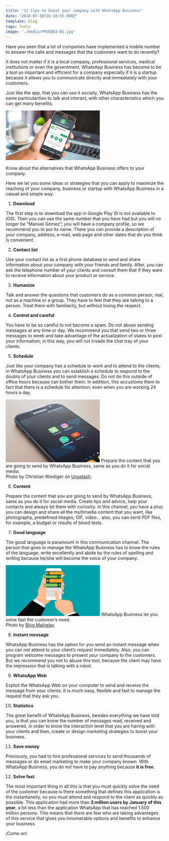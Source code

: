 ```yaml
---
title: "12 tips to boost your company with WhatsApp Business"
date: "2018-07-30T16:18:55.000Z"
template: blog
tags: Tools
image: "./media/PRUEBA3-01.jpg"
---
```


Have you seen that a lot of companies have implemented a mobile number to answer the calls and messages that the customers want to do recently? 

It does not matter if it is a local company, professional services, medical institutions or even the government, WhatsApp Business has become to be a tool so important and efficient for a company especially if it is a startup because it allows you to communicate directly and immediately with your customers. 

Just like the app, that you can use it socially, WhatsApp Business has the same particularities to talk and interact, with other characteristics which you can get many benefits.

![WhatsApp Business](./media/Whatsapp-Business1.png)

<credits>Know about the alternatives that WhatsApp Business offers to your company.</credits>

Here we let you some ideas or strategies that you can apply to maximize the reaching of your company, business or startup with WhatsApp Business in a casual and simple way.

1.  **Download**

The first step is to download the app in Google Play (It is not available to iOS). Then you can use the same number that you have had but you will no longer be “Manuel Gómez”; you will have a company profile, so we recommend you to put its name. There you can provide a description of your company, address, e-mail, web page and other dates that do you think is convenient.

2.  **Contact list**

Use your contact list as a first phone database to send and share information about your company with your friends and family. After, you can ask the telephone number of your clients and consult them that if they want to receive information about your product or service.

3.  **Humanize**

Talk and answer the questions that customers do as a common person, real, not as a machine or a group. They have to feel that they are talking to a person. Treat them with familiarity, but without losing the respect.

4.  **Control and careful**

You have to be so careful to not become a spam. Do not abuse sending messages at any time or day. We recommend you that send two or three messages to week and take advantage of the actualization of states to post your information; in this way, you will not invade the chat tray of your clients.

5.  **Schedule**

Just like your company has a schedule to work and to attend to the clients, in WhatsApp Business you can establish a schedule to respond to the doubts of your clients and to send messages. Do not do this outside of office hours because can bother them. In addition, this accustoms them to fact that there is a schedule for attention; even when you are working 24 hours a day. 

![Smartphone](./media/Whatsapp-Business2-christian-wiediger-626857-unsplash.jpg)
<credits>Prepare the content that you are going to send by WhatsApp Business, same as you do it for social media.  
Photo by Christian Wiediger on [Unsplash](https://unsplash.com/).</credits>

6.  **Content**

Prepare the content that you are going to send by WhatsApp Business, same as you do it for social media. Create tips and advice, help your contacts and always let them with curiosity. In this channel, you have a plus: you can design and share all the multimedia content that you want, like photography, predefined images, GIF, video… also, you can send PDF files, for example, a budget or results of blood tests.

7.  **Good language**

The good language is paramount in this communication channel. The person that goes to manage the WhatsApp Business has to know the rules of the language, write excellently and abide by the rules of spelling and writing because he/she will become the voice of your company.

![WhatsApp Mockup](./media/whatsapp-business3-by-blog-mailrelay.png)
<credits>WhatsApp Business let you solve fast the customer’s need.  
Photo by [Blog Mailrelay](https://blog.mailrelay.com/es)</credits>

8.  **Instant message**

WhatsApp Business has the option for you send an instant message when you can not attend to your client’s request immediately. Also, you can program welcome messages to present your company to the customers. But we recommend you not to abuse this tool, because the client may have the impression that is talking with a robot.

9.  **WhatsApp Web**

Exploit the WhatsApp Web on your computer to send and receive the message from your clients. It is much easy, flexible and fast to manage the request that they ask you.

10.  **Statistics**

The great benefit of WhatsApp Business, besides everything we have told you, is that you can know the number of messages read, received and answered, in order to know the interaction level that you are having with your clients and then, create or design marketing strategies to boost your business.

11.  **Save money**

Previously, you had to hire professional services to send thousands of messages or do email marketing to make your company known. With WhatsApp Business, you do not have to pay anything because **it is free**.

12.  **Solve fast**

The most important thing in all this is that you must quickly solve the need of the customer because is there something that defines this application is the instantaneity, so you must attend and respond to the client as quickly as possible. This application had more than **3 million users by January of this year**, a lot less than the application WhatsApp that has reached 1.500 million persons. This means that there are few who are taking advantages of this service that gives you innumerable options and benefits to enhance your business. 

¡Come on! 